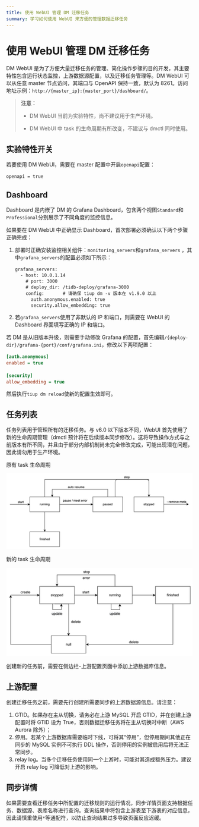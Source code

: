 ```yaml
---
title: 使用 WebUI 管理 DM 迁移任务
summary: 学习如何使用 WebUI 来方便的管理数据迁移任务
---
```


# 使用 WebUI 管理 DM 迁移任务

DM WebUI 是为了方便大量迁移任务的管理、简化操作步骤的目的开发，其主要特性包含运行状态监控，上游数据源配置，以及迁移任务管理等。DM WebUI 可以从任意 master 节点访问，其端口与 OpenAPI 保持一致，默认为 8261。访问地址示例：`http://{master_ip}:{master_port}/dashboard/`。

> **注意：**
>
> - DM WebUI 当前为实验特性，尚不建议用于生产环境。
> 
> - DM WebUI 中 task 的生命周期有所改变，不建议与 dmctl 同时使用。

## 实验特性开关

若要使用 DM WebUI，需要在 master 配置中开启`openapi`配置：

```
openapi = true
```

## Dashboard

Dashboard 是内嵌了 DM 的 Grafana Dashboard，包含两个视图`Standard`和`Professional`分别展示了不同角度的监控信息。

如果要在 DM WebUI 中正确显示 Dashboard，首次部署必须确认以下两个步骤正确完成：

1. 部署时正确安装监控相关组件：`monitoring_servers`和`grafana_servers` ，其中`grafana_servers`的配置必须如下所示：

    ```
    grafana_servers:
      - host: 10.0.1.14
        # port: 3000
        # deploy_dir: /tidb-deploy/grafana-3000
        config:       # 请确保 tiup dm -v 版本在 v1.9.0 以上
          auth.anonymous.enabled: true
          security.allow_embedding: true
    ```

2. 若`grafana_servers`使用了非默认的 IP 和端口，则需要在 WebUI 的 Dashboard 界面填写正确的 IP 和端口。

若 DM 是从旧版本升级，则需要手动修改 Grafana 的配置，首先编辑`/{deploy-dir}/grafana-{port}/conf/grafana.ini`，修改以下两项配置：

```ini
[auth.anonymous]
enabled = true

[security]
allow_embedding = true
```

然后执行`tiup dm reload`使新的配置生效即可。

## 任务列表

任务列表用于管理所有的迁移任务。与 v6.0 以下版本不同，WebUI 首先使用了新的生命周期管理（dmctl 预计将在后续版本同步修改）。这将导致操作方式与之前版本有所不同，并且由于部分内部机制尚未完全修改完成，可能出现潜在问题，因此请勿用于生产环境。

原有 task 生命周期

![dm-task-state-old](/media/dm/dm-task-state-old.jpg)

新的 task 生命周期

![dm-task-state-new](/media/dm/dm-task-state-new.jpg)

创建新的任务前，需要在侧边栏-上游配置页面中添加上游数据库信息。

## 上游配置

创建迁移任务之前，需要先行创建所需要同步的上游数据源信息。请注意：

1. GTID。如果存在主从切换，请务必在上游 MySQL 开启 GTID，并在创建上游配置时将 GTID 设为 True，否则数据迁移任务将在主从切换时中断（AWS Aurora 除外）；
2. 停用。若某个上游数据库需要临时下线，可将其“停用”，但停用期间其他正在同步的 MySQL 实例不可执行 DDL 操作，否则停用的实例被启用后将无法正常同步。
3. relay log。当多个迁移任务使用同一个上游时，可能对其造成额外压力。建议开启 relay log 可降低对上游的影响。

## 同步详情

如果需要查看迁移任务中所配置的迁移规则的运行情况，同步详情页面支持根据任务、数据源、表库名称进行查询。查询结果中将包含上游表至下游表的对应信息，因此请慎重使用`*`等通配符，以防止查询结果过多导致页面反应迟缓。
